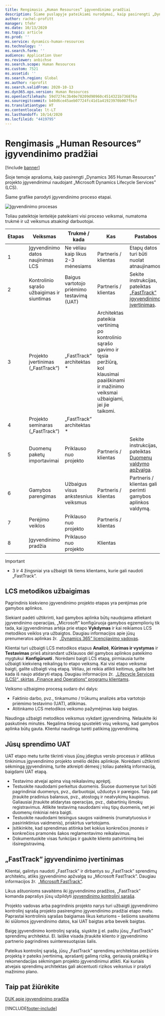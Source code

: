```yaml
---
title: Rengimasis „Human Resources” įgyvendinimo pradžiai
description: Šiame puslapyje pateikiami nurodymai, kaip pasirengti „Dynamics 365 Human Resources” įgyvendinimui.
author: rachel-profitt
manager: tfehr
ms.date: 10/13/2020
ms.topic: article
ms.prod: ''
ms.service: dynamics-human-resources
ms.technology: ''
ms.search.form: ''
audience: Application User
ms.reviewer: anbichse
ms.search.scope: Human Resources
ms.custom: 7521
ms.assetid: ''
ms.search.region: Global
ms.author: raprofit
ms.search.validFrom: 2020-10-13
ms.dyn365.ops.version: Human Resources
ms.openlocfilehash: 59d7274c3b40e78209d90960c4514321b736876a
ms.sourcegitcommit: b40d6ce45aeb07724fc41d1a41923970b007fbcf
ms.translationtype: HT
ms.contentlocale: lt-LT
ms.lasthandoff: 10/14/2020
ms.locfileid: "4419795"
---
```

# <a name="prepare-for-human-resources-go-live"></a>Rengimasis „Human Resources” įgyvendinimo pradžiai

[!include [banner](../includes/banner.md)]

Šioje temoje aprašoma, kaip pasirengti „Dynamics 365 Human Resources” projekto įgyvendinimui naudojant „Microsoft Dynamics Lifecycle Services” (LCS). 

Šiame grafike parodyti įgyvendinimo proceso etapai. 

![Įgyvendinimo procesas](./media/hr-admin-go-live-prepare-process.png)

Toliau pateiktoje lentelėje pateikiami visi proceso veiksmai, numatoma trukmė ir už veiksmus atsakingi darbuotojai.

| Etapas | Veiksmas | Trukmė / kada | Kas | Pastabos |
| --- | --- | --- | --- |--- |
| 1 | Įgyvendinimo datos naujinimas LCS | Ne vėliau kaip likus 2-3 mėnesiams | Partneris / klientas | Etapų datos turi būti nuolat atnaujinamos. |
| 2 | Kontrolinio sąrašo užbaigimas ir siuntimas | Baigus vartotojo priėmimo testavimą (UAT) | Partneris / klientas | Sekite instrukcijas, pateiktas [„FastTrack” įgyvendinimo įvertinimas](hr-admin-go-live-prepare.md#fasttrack-go-live-assessment). |
| 3 | Projekto įvertinimas („FastTrack”) | „FastTrack” architektas * | Architektas pateikia vertinimą po kontrolinio sąrašo gavimo ir tęsia peržiūrą, kol klausimai paaiškinami ir mažinimo veiksmai užbaigiami, jei jie taikomi. |
| 4 | Projekto seminaras („FastTrack”) | „FastTrack” architektas * | |
| 5 | Duomenų paketų importavimai | Priklauso nuo projekto | Partneris / klientas | Sekite instrukcijas, pateiktas [Duomenų valdymo apžvalga](https://docs.microsoft.com/dynamics365/fin-ops-core/dev-itpro/data-entities/data-entities-data-packages).|
| 6 | Gamybos parengimas | Užbaigus visus ankstesnius veiksmus | Partneris / klientas | Partneris / klientas gali perimti gamybos aplinkos valdymą.|
| 7 | Perėjimo veiklos | Priklauso nuo projekto | Partneris / klientas | |
| 8 | Įgyvendinimo pradžia | Priklauso nuo projekto | Klientas | |

> [!IMPORTANT]
> * 3 ir 4 žingsniai yra užbaigti tik tiems klientams, kurie gali naudoti „FastTrack”.

## <a name="completing-the-lcs-methodology"></a>LCS metodikos užbaigimas

Pagrindinis kiekvieno įgyvendinimo projekto etapas yra perėjimas prie gamybos aplinkos. 

Siekiant padėti užtikrinti, kad gamybos aplinka būtų naudojama atliekant įgyvendinimo operacijas, „Microsoft” konfigūruoja gamybos egzempliorių tik tada, kai įgyvendinimas artėja prie etapo **Vykdymas** ir kai reikiamos LCS metodikos veiklos yra užbaigtos. Daugiau informacijos apie jūsų prenumeratos aplinkas žr.  [„Dynamics 365” licencijavimo vadovas](https://go.microsoft.com/fwlink/?LinkId=866544). 

Klientai turi užbaigti LCS metodikos etapus **Analizė**, **Kūrimas ir vystymas** ir **Testavimas** prieš atsirandant užklausos dėl gamybos aplinkos pateikimo mygtukui  **Konfigūruoti** . Norėdami baigti LCS etapą, pirmiausia turite užbaigti kiekvieną reikalingą to etapo veiksmą. Kai visi etapo veiksmai baigti, galite užbaigti visą etapą. Vėliau, jei reikia atlikti keitimus, galite bet kada iš naujo atidaryti etapą. Daugiau informacijos žr.  [„Lifecycle Services (LCS)“, skirtas „Finance and Operations“ programų klientams](https://docs.microsoft.com/dynamics365/fin-ops-core/dev-itpro/lifecycle-services/lcs-works-lcs). 

Veiksmo užbaigimo procesą sudaro dvi dalys: 

- Faktinio darbo, pvz., tinkamumo / trūkumų analizės arba vartotojo priėmimo testavimo (UAT), atlikimas. 
- Atitinkamo LCS metodikos veiksmo pažymėjimas kaip baigtas. 

Naudinga užbaigti metodikos veiksmus vykdant įgyvendinimą. Nelaukite iki paskutinės minutės. Negalima tiesiog spustelėti visų veiksmų, kad gamybos aplinka būtų gauta. Klientui naudinga turėti patikimą įgyvendinimą. 

## <a name="uat-for-your-solution"></a>Jūsų sprendimo UAT

UAT etapo metu turite tikrinti visus jūsų įdiegtus verslo procesus ir atliktus tinkinimus įgyvendinimo projekto smėlio dėžės aplinkoje. Norėdami užtikrinti sėkmingą įgyvendinimą, turite atkreipti dėmesį į toliau pateiktą informaciją, baigdami UAT etapą. 

- Testavimo atvejai apima visą reikalavimų aprėptį. 
- Testuokite naudodami perkeltus duomenis. Šiuose duomenyse turi būti pagrindiniai duomenys, pvz., darbuotojai, užduotys ir pareigos. Taip pat įtraukite pradinius balansus, pvz., atostogų ir neatvykimų kaupimus. Galiausiai įtraukite atidarytas operacijas, pvz., dabartinių išmokų registravimus. Atlikite testavimą naudodami visų tipų duomenis, net jei duomenų rinkiniai nėra baigti. 
- Testuokite naudodami teisingus saugos vaidmenis (numatytuosius ir pasirinktinius vaidmenis), priskirtus vartotojams. 
- Įsitikinkite, kad sprendimas atitinka bet kokius konkrečios įmonės ir konkrečios pramonės šakos reglamentavimo reikalavimus. 
- Dokumentuokite visas funkcijas ir gaukite kliento patvirtinimą bei išsiregistravimą. 

## <a name="fasttrack-go-live-assessment"></a>„FastTrack” įgyvendinimo įvertinimas

Klientai, galintys naudoti „FastTrack” ir dirbantys su „FastTrack” sprendimų architektu, atliks įgyvendinimo apžvalgą su „Microsoft FastTrack”. Daugiau informacijos žr.  [„Microsoft FastTrack“](https://docs.microsoft.com/dynamics365/fin-ops-core/fin-ops/get-started/fasttrack-dynamics-365-overview). 

Likus aštuonioms savaitėms iki įgyvendinimo pradžios, „FastTrack” komanda paprašys jūsų užpildyti [įgyvendinimo kontrolinį sąrašą](https://go.microsoft.com/fwlink/?linkid=2146013).

Projekto vadovas arba pagrindinis projekto narys turi užbaigti įgyvendinimo kontrolinį sąrašą projekto pasirengimo įgyvendinimo pradžiai etapo metu. Paprastai kontrolinis sąrašas baigiamas likus keturioms – šešioms savaitėms iki siūlomos įgyvendinimo datos, kai UAT baigtas arba beveik baigtas. 

Baigę įgyvendinimo kontrolinį sąrašą, siųskite jį el. paštu jūsų „FastTrack” sprendimų architektui. El. laiške visada įtraukite kliento ir įgyvendinimo partnerio pagrindines suinteresuotąsias šalis. 

Pateikus kontrolinį sąrašą, jūsų „FastTrack” sprendimų architektas peržiūrės projektą ir pateiks įvertinimą, aprašantį galimą riziką, geriausią praktiką ir rekomendacijas sėkmingam projekto įgyvendinimui atlikti. Kai kuriais atvejais sprendimų architektas gali akcentuoti rizikos veiksnius ir prašyti mažinimo plano. 

## <a name="see-also"></a>Taip pat žiūrėkite

[DUK apie įgyvendinimo pradžią](hr-admin-go-live-faq.md)

[!INCLUDE[footer-include](../includes/footer-banner.md)]